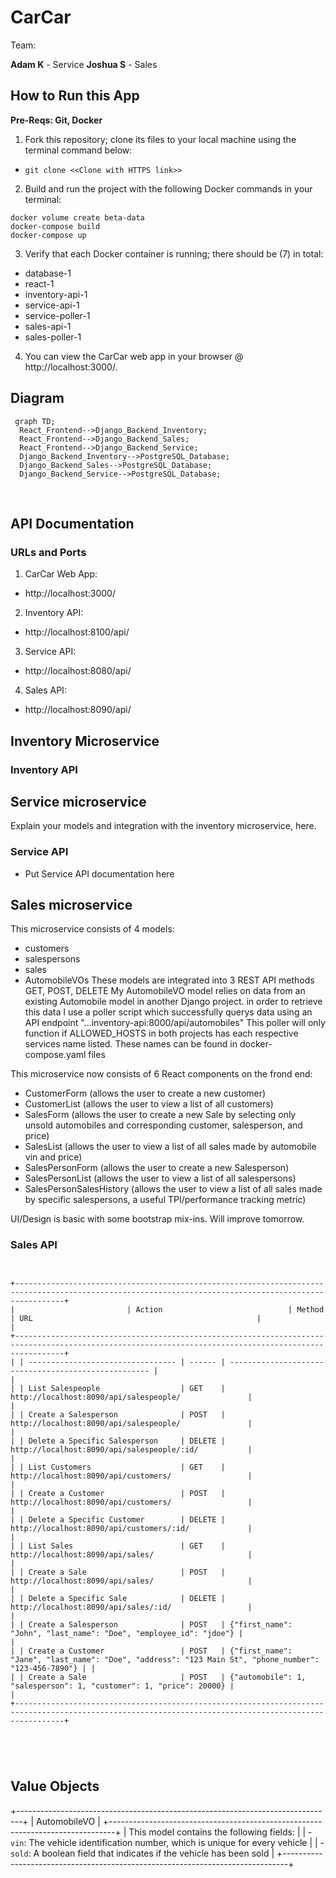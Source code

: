 # CarCar

Team:

**Adam K** - Service
**Joshua S** - Sales

## How to Run this App

**Pre-Reqs: Git, Docker**
​
1. Fork this repository; clone its files to your local machine using the terminal command below:
- `git clone <<Clone with HTTPS link>>`
​
2. Build and run the project with the following Docker commands in your terminal:
```
docker volume create beta-data
docker-compose build
docker-compose up
```
3. Verify that each Docker container is running; there should be (7) in total:
- database-1
- react-1
- inventory-api-1
- service-api-1
- service-poller-1
- sales-api-1
- sales-poller-1
​
4. You can view the CarCar web app in your browser @ http://localhost:3000/.
​
## Diagram
```mermaid
 graph TD;
  React_Frontend-->Django_Backend_Inventory;
  React_Frontend-->Django_Backend_Sales;
  React_Frontend-->Django_Backend_Service;
  Django_Backend_Inventory-->PostgreSQL_Database;
  Django_Backend_Sales-->PostgreSQL_Database;
  Django_Backend_Service-->PostgreSQL_Database;
```

​
## API Documentation

### URLs and Ports

1. CarCar Web App:
- http://localhost:3000/

2. Inventory API:
- http://localhost:8100/api/

3. Service API:
- http://localhost:8080/api/

4. Sales API:
- http://localhost:8090/api/

## Inventory Microservice

### Inventory API

## Service microservice

Explain your models and integration with the inventory
microservice, here.

### Service API
 - Put Service API documentation here

## Sales microservice

This microservice consists of 4 models:
- customers
- salespersons
- sales
- AutomobileVOs
These models are integrated into 3 REST API methods GET, POST, DELETE
My AutomobileVO model relies on data from an existing Automobile model in another Django project.
in order to retrieve this data I use a poller script which successfully querys data using an API endpoint "...inventory-api:8000/api/automobiles"
This poller will only function if ALLOWED_HOSTS in both projects has each respective services name listed. These names can be found in docker-compose.yaml files

This microservice now consists of 6 React components on the frond end:
- CustomerForm (allows the user to create a new customer)
- CustomerList (allows the user to view a list of all customers)
- SalesForm    (allows the user to create a new Sale by selecting only unsold automobiles and corresponding customer, salesperson, and price)
- SalesList    (allows the user to view a list of all sales made by automobile vin and price)
- SalesPersonForm (allows the user to create a new Salesperson)
- SalesPersonList (allows the user to view a list of all salespersons)
- SalesPersonSalesHistory (allows the user to view a list of all sales made by specific salespersons, a useful TPI/performance tracking metric)

UI/Design is basic with some bootstrap mix-ins. Will improve tomorrow.

### Sales API

```


+-------------------------------------------------------------------------------------------------------------------------------------------------------+
|                         | Action                            | Method | URL                                                  |                         |
+-------------------------------------------------------------------------------------------------------------------------------------------------------+
| | --------------------------------- | ------ | ---------------------------------------------------- |                                                 |
| | List Salespeople                  | GET    | http://localhost:8090/api/salespeople/               |                                                 |
| | Create a Salesperson              | POST   | http://localhost:8090/api/salespeople/               |                                                 |
| | Delete a Specific Salesperson     | DELETE | http://localhost:8090/api/salespeople/:id/           |                                                 |
| | List Customers                    | GET    | http://localhost:8090/api/customers/                 |                                                 |
| | Create a Customer                 | POST   | http://localhost:8090/api/customers/                 |                                                 |
| | Delete a Specific Customer        | DELETE | http://localhost:8090/api/customers/:id/             |                                                 |
| | List Sales                        | GET    | http://localhost:8090/api/sales/                     |                                                 |
| | Create a Sale                     | POST   | http://localhost:8090/api/sales/                     |                                                 |
| | Delete a Specific Sale            | DELETE | http://localhost:8090/api/sales/:id/                 |                                                 |
| | Create a Salesperson              | POST   | {"first_name": "John", "last_name": "Doe", "employee_id": "jdoe"} |                                    |
| | Create a Customer                 | POST   | {"first_name": "Jane", "last_name": "Doe", "address": "123 Main St", "phone_number": "123-456-7890"} | |
| | Create a Sale                     | POST   | {"automobile": 1, "salesperson": 1, "customer": 1, "price": 20000} |                                   |
+-------------------------------------------------------------------------------------------------------------------------------------------------------+





```






## Value Objects
 
+-------------------------------------------------------------------------------+
|                                 AutomobileVO                                  |
+-------------------------------------------------------------------------------+
| This model contains the following fields:                                     |
| - `vin`: The vehicle identification number, which is unique for every vehicle |
| - `sold`: A boolean field that indicates if the vehicle has been sold         |
+-------------------------------------------------------------------------------+


